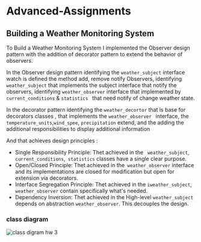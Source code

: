 # Advanced-Assignments
## Building a Weather Monitoring System
To Build a Weather Monitoring System I implemented the Observer design pattern with the addition of decorator pattern to extend the behavior of observers. 

  In the Observer design pattern identifying the ```weather_subject``` interface watch is defined the method add, remove notify  Observers, identifying ``` weather_subject``` that implements the subject interface that notify the observers,  identifying ``` weather_observer ``` interface that implemented by ```current_conditions``` & ```statistics ``` that  need notify of change weather state.


In the  decorator pattern identifying the ```weather_decortor```  that is base   for decorators classes , that implements the  ```weather_observer ``` interface, the``` temperature_units```,```wind_spee```, ```precipitation``` extend, and the adding the additional responsibilities  to display additional information 

And that achieves design principles :  

+ Single Responsibility Principle:
Thet achieved in the  ``` weather_subject```, ```current_conditions```,``` statistics``` classes have a single clear purpose.
+ Open/Closed Principle:
Thet achieved in the``` weather_observer``` interface and its implementations are closed for modification but open for extension via decorators.
+ Interface Segregation Principle:
Thet achieved in the ```iweather_subject```, ```weather_observer``` contain specifically what's needed.
+ Dependency Inversion:
Thet achieved in the  High-level ```weather_subject``` depends on abstraction ```weather_observer```. This decouples the design.
### class diagram 
![class digram hw 3](https://github.com/halaassi/Advanced-Assignments/assets/92643585/596adcae-e889-43eb-9cd9-bb678d7f47aa)

